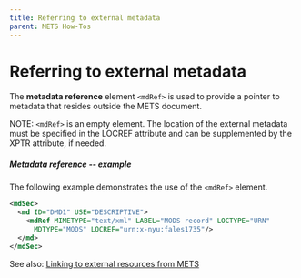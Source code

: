 ```yaml
---
title: Referring to external metadata
parent: METS How-Tos
---
```

# Referring to external metadata

The **metadata reference** element `<mdRef>` is used to provide a pointer to metadata that resides outside the METS document.

NOTE: `<mdRef>` is an empty element. The location of the external metadata must be specified in the LOCREF attribute and can be supplemented by the XPTR attribute, if needed.

##### Metadata reference -- example

The following example demonstrates the use of the `<mdRef>` element.

```xml
<mdSec>
  <md ID="DMD1" USE="DESCRIPTIVE">
    <mdRef MIMETYPE="text/xml" LABEL="MODS record" LOCTYPE="URN"
      MDTYPE="MODS" LOCREF="urn:x-nyu:fales1735"/>
  </md>
</mdSec>
```

See also: [Linking to external resources from METS](locref.md)
